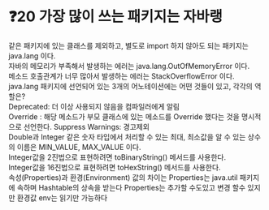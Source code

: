# ❓20 가장 많이 쓰는 패키지는 자바랭
   
같은 패키지에 있는 클래스를 제외하고, 별도로 import 하지 않아도 되는 패키지는 java.lang 이다.<br>
자바의 메모리가 부족해서 발생하는 에러는 java.lang.OutOfMemoryError 이다.<br>
메소드 호출관계가 너무 많아서 발생하는 에러는 StackOverflowError 이다.<br>
java.lang 패키지에 선언되어 있는 3개의 어노테이션에는 어떤 것들이 있고, 각각의 역할은?<br>
Deprecated: 더 이상 사용되지 않음을 컴파일러에게 알림<br>
Override : 해당 메소드가 부모 클래스에 있는 메소드를 Override 했다는 것을 명시적으로 선언한다.
Suppress Warnings: 경고제외<br>
Double과 Integer 같은 숫자 타입에서 처리할 수 있는 최대, 최소값을 알 수 있는 상수의 이름은 MIN_VALUE, MAX_VALUE 이다.<br>
Integer값을 2진법으로 표현하려면 toBinaryString() 메서드를 사용한다.<br>
Integer값을 16진법으로 표현하려면 toHexString() 메서드를 사용한다.<br>
속성(Properties)과 환경(Environment) 값의 차이는 Properties는 java.util 패키지에 속하며 Hashtable의 상속을 받는다 Properties는 추가할 수도있고 변경 할수 있지만 환경값 env는 읽기만 가능하다<br>

